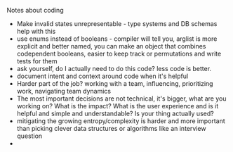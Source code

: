 Notes about coding

* Make invalid states unrepresentable - type systems and DB schemas help with this
* use enums instead of booleans - compiler will tell you, arglist is more explicit and better named, you can make an object that combines codependent booleans, easier to keep track or permutations and write tests for them
* ask yourself, do I actually need to do this code?  less code is better.
* document intent and context around code when it's helpful
* Harder part of the job? working with a team, influencing, prioritizing work, navigating team dynamics
* The most important decisions are not technical, it's bigger, what are you working on?  What is the impact?  What is the user experience and is it helpful and simple and understandable? Is your thing actually used? 
* mitigating the growing entropy/complexity is harder and more important than picking clever data structures or algorithms like an interview question
* 